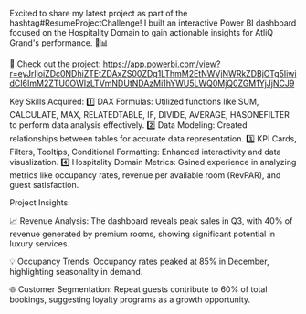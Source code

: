 Excited to share my latest project as part of the hashtag#ResumeProjectChallenge! I built an interactive Power BI dashboard focused on the Hospitality Domain to gain actionable insights for AtliQ Grand's performance. 🏨📊

🔗 Check out the project: https://app.powerbi.com/view?r=eyJrIjoiZDc0NDhiZTEtZDAxZS00ZDg1LThmM2EtNWVjNWRkZDBjOTg5IiwidCI6ImM2ZTU0OWIzLTVmNDUtNDAzMi1hYWU5LWQ0MjQ0ZGM1YjJjNCJ9


Key Skills Acquired:
1️⃣ DAX Formulas: Utilized functions like SUM, CALCULATE, MAX, RELATEDTABLE, IF, DIVIDE, AVERAGE, HASONEFILTER to perform data analysis effectively.
2️⃣ Data Modeling: Created relationships between tables for accurate data representation.
3️⃣ KPI Cards, Filters, Tooltips, Conditional Formatting: Enhanced interactivity and data visualization.
4️⃣ Hospitality Domain Metrics: Gained experience in analyzing metrics like occupancy rates, revenue per available room (RevPAR), and guest satisfaction.

Project Insights:

📈 Revenue Analysis: The dashboard reveals peak sales in Q3, with 40% of revenue generated by premium rooms, showing significant potential in luxury services.

💡 Occupancy Trends: Occupancy rates peaked at 85% in December, highlighting seasonality in demand.

🌐 Customer Segmentation: Repeat guests contribute to 60% of total bookings, suggesting loyalty programs as a growth opportunity.

